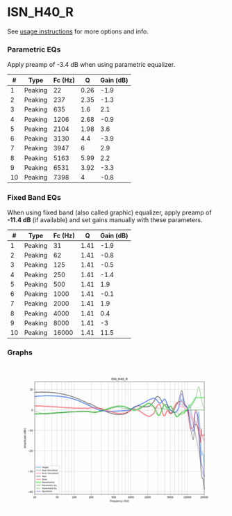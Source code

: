# ISN_H40_R
See [usage instructions](https://github.com/jaakkopasanen/AutoEq#usage) for more options and info.

### Parametric EQs
Apply preamp of -3.4 dB when using parametric equalizer.

|   # | Type    |   Fc (Hz) |    Q |   Gain (dB) |
|-----|---------|-----------|------|-------------|
|   1 | Peaking |        22 | 0.26 |        -1.9 |
|   2 | Peaking |       237 | 2.35 |        -1.3 |
|   3 | Peaking |       635 | 1.6  |         2.1 |
|   4 | Peaking |      1206 | 2.68 |        -0.9 |
|   5 | Peaking |      2104 | 1.98 |         3.6 |
|   6 | Peaking |      3130 | 4.4  |        -3.9 |
|   7 | Peaking |      3947 | 6    |         2.9 |
|   8 | Peaking |      5163 | 5.99 |         2.2 |
|   9 | Peaking |      6531 | 3.92 |        -3.3 |
|  10 | Peaking |      7398 | 4    |        -0.8 |

### Fixed Band EQs
When using fixed band (also called graphic) equalizer, apply preamp of **-11.4 dB** (if available) and set gains manually with these parameters.

|   # | Type    |   Fc (Hz) |    Q |   Gain (dB) |
|-----|---------|-----------|------|-------------|
|   1 | Peaking |        31 | 1.41 |        -1.9 |
|   2 | Peaking |        62 | 1.41 |        -0.8 |
|   3 | Peaking |       125 | 1.41 |        -0.5 |
|   4 | Peaking |       250 | 1.41 |        -1.4 |
|   5 | Peaking |       500 | 1.41 |         1.9 |
|   6 | Peaking |      1000 | 1.41 |        -0.1 |
|   7 | Peaking |      2000 | 1.41 |         1.9 |
|   8 | Peaking |      4000 | 1.41 |         0.4 |
|   9 | Peaking |      8000 | 1.41 |        -3   |
|  10 | Peaking |     16000 | 1.41 |        11.5 |

### Graphs
![](./ISN_H40_R.png)

